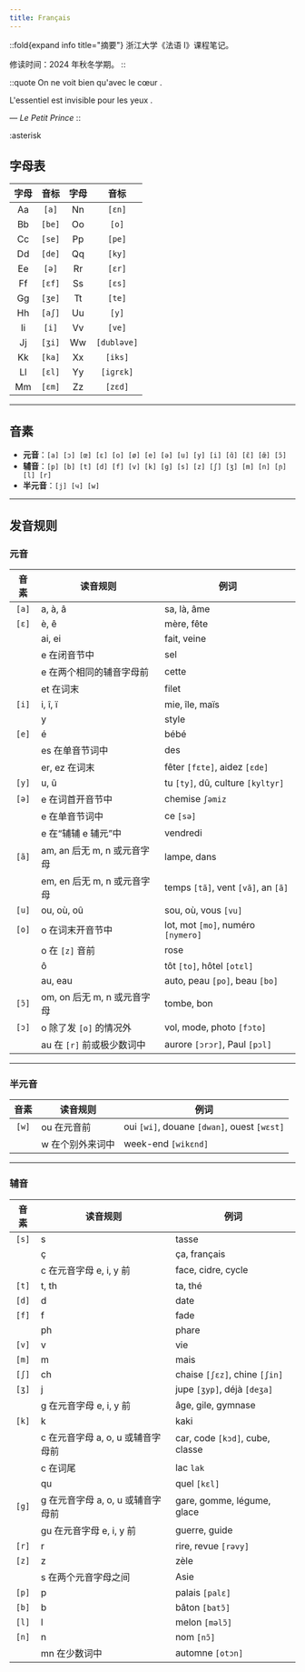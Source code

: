 ```yaml
---
title: Français
---
```


::fold{expand info title="摘要"}
浙江大学《法语 I》课程笔记。

修读时间：2024 年秋冬学期。
::

::quote
On ne voit bien qu'avec le cœur .

L'essentiel est invisible pour les yeux .

<right>— *Le Petit Prince*</right>
::

:asterisk

## 字母表

| 字母 | 音标 | 字母 | 音标 |
|:--:|:--:|:--:|:--:|
| Aa | `[a]` | Nn | `[ɛn]` |
| Bb | `[be]` | Oo | `[o]` |
| Cc | `[se]` | Pp | `[pe]` |
| Dd | `[de]` | Qq | `[ky]` |
| Ee | `[ə]` | Rr | `[ɛr]` |
| Ff | `[ɛf]` | Ss | `[ɛs]` |
| Gg | `[ʒe]` | Tt | `[te]` |
| Hh | `[aʃ]` | Uu | `[y]` |
| Ii | `[i]` | Vv | `[ve]` |
| Jj | `[ʒi]` | Ww | `[dubləve]` |
| Kk | `[ka]` | Xx | `[iks]` |
| Ll | `[ɛl]` | Yy | `[iɡrɛk]` |
| Mm | `[ɛm]` | Zz | `[zɛd]` |

---

## 音素

 - **元音**：`[a] [ɔ] [œ] [ɛ] [o] [ø] [e] [ə] [u] [y] [i] [ɑ̃] [ɛ̃] [œ̃] [ɔ̃]`
 - **辅音**：`[p] [b] [t] [d] [f] [v] [k] [g] [s] [z] [ʃ] [ʒ] [m] [n] [ɲ] [l] [r]`
 - **半元音**：`[j] [ч] [w]`

---

## 发音规则

### 元音

| 音素 | 读音规则 | 例词 |
|:--:|--|--|
| `[a]` | a, à, â | sa, là, âme |
| `[ɛ]` | è, ê | mère, fête |
|       | ai, ei | fait, veine |
|       | e 在闭音节中 | sel |
|       | e 在两个相同的辅音字母前 | cette |
|       | et 在词末 | filet |
| `[i]` | i, î, ï | mie, île, maïs |
|       | y | style |
| `[e]` | é | bébé |
|       | es 在单音节词中 | des |
|       | er, ez 在词末 | fêter `[fɛte]`, aidez `[ɛde]` |
| `[y]` | u, û | tu `[ty]`, dû, culture `[kyltyr]` |
| `[ə]` | e 在词首开音节中 | chemise `ʃəmiz` |
|       | e 在单音节词中 | ce `[sə]` |
|       | e 在“辅辅 e 辅元”中 | vendredi |
| `[ã]` | am, an 后无 m, n 或元音字母 | lampe, dans |
|       | em, en 后无 m, n 或元音字母 | temps `[tã]`, vent `[vã]`, an `[ã]` |
| `[u]` | ou, où, oû | sou, où, vous `[vu]` |
| `[o]` | o 在词末开音节中 | lot, mot `[mo]`, numéro `[nymero]` |
|       | o 在 `[z]` 音前 | rose |
|       | ô | tôt `[to]`, hôtel `[otɛl]` |
|       | au, eau | auto, peau `[po]`, beau `[bo]` |
| `[ɔ̃]` | om, on 后无 m, n 或元音字母 | tombe, bon |
| `[ɔ]` | o 除了发 `[o]` 的情况外 | vol, mode, photo `[fɔto]` |
|       | au 在 `[r]` 前或极少数词中 | aurore `[ɔrɔr]`, Paul `[pɔl]` |

---

### 半元音

| 音素 | 读音规则 | 例词 |
|:--:|--|--|
| `[w]` | ou 在元音前 | oui `[wi]`, douane `[dwan]`, ouest `[wɛst]` |
|       | w 在个别外来词中 | week-end `[wikɛnd]` |

---

### 辅音

| 音素 | 读音规则 | 例词 |
|:--:|--|--|
| `[s]` | s | tasse |
|       | ç | ça, français |
|       | c 在元音字母 e, i, y 前 | face, cidre, cycle |
| `[t]` | t, th | ta, thé |
| `[d]` | d | date |
| `[f]` | f | fade |
|       | ph | phare |
| `[v]` | v | vie |
| `[m]` | m | mais |
| `[ʃ]` | ch | chaise `[ʃɛz]`, chine `[ʃin]` |
| `[ʒ]` | j | jupe `[ʒyp]`, déjà `[deʒa]` |
|       | g 在元音字母 e, i, y 前 | âge, gile, gymnase |
| `[k]` | k | kaki |
|       | c 在元音字母 a, o, u 或辅音字母前 | car, code `[kɔd]`, cube, classe |
|       | c 在词尾 | lac `lak` |
|       | qu | quel `[kɛl]` |
| `[g]` | g 在元音字母 a, o, u 或辅音字母前 | gare, gomme, légume, glace |
|       | gu 在元音字母 e, i, y 前 | guerre, guide |
| `[r]` | r | rire, revue `[rəvy]` |
| `[z]` | z | zèle |
|       | s 在两个元音字母之间 | Asie |
| `[p]` | p | palais `[palɛ]` |
| `[b]` | b | bâton `[batɔ̃]` |
| `[l]` | l | melon `[məlɔ̃]` |
| `[n]` | n | nom `[nɔ̃]` |
|       | mn 在少数词中 | automne `[otɔn]` |
